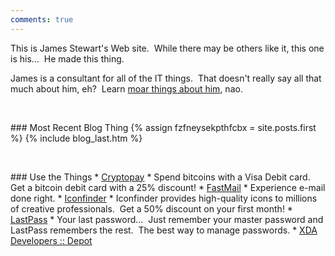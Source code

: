 ```yaml
---
comments: true
---
```


<!--sse-->
<!--email_off-->
<div class="h-card" style="display: none;">
  <a class="u-email" href="mailto:james.stewart@forces.army">james.stewart@forces.army</a>
  <a class="u-impp" href="xmpp:james.stewart@forces.army?omemo-sid-319927269=1c7a66ee6b31782aeeda16d3cb1928fb9fa08413475d2dead3e7eec47c6cd551">
    james.stewart@forces.army
  </a>
  <a class="u-key" href="https://keybase.io/stew721/pgp_keys.asc?fingerprint=614fff680e92bae869c878e361bca817affa1f1d">
    614FFF680E92BAE869C878E361BCA817AFFA1F1D
  </a>
  <a class="u-url" href="{{ site.url }}">{{ site.url }}</a>
  <img alt="James Stewart" class="u-logo u-photo" height="960" src="{{ site.uri.assets }}/naked/images/JWDS_960x960.jpg" style="border: 0px;" width="960" />
  <p class="dt-bday">19781107</p>
  <p class="h-adr p-adr">
    PO Box <span class="p-post-office-box">51042</span><br />
    <span class="p-extended-address">Elm PO</span><br />
    <span class="p-locality">Sudbury</span>, <abbr class="p-region" title="Ontario">ON</abbr>&nbsp; <span class="p-postal-code">P3C 1T0</span><br />
    <abbr class="p-country-name" title="Canada">CA</abbr>
  </p>
  <p class="h-geo p-geo">
    <data class="p-longitude" value="46.49">46&deg; 29' 24&quot; N</data>, <data class="p-latitude" value="-81.01">81&deg; 0' 36&quot; W</data>
    (<data class="p-altitude" value="347.5">1,140.1 ft.</data>)
  </p>
  <p class="p-additional-name">William Dean</p>
  <p class="p-family-name">Stewart</p>
  <p class="p-gender-identity">Alpha Male</p>
  <p class="p-given-name">James</p>
  <p class="p-honorific-prefix">Mr.</p>
  <p class="p-name">James Stewart</p>
  <p class="p-sex">M</p>
  <p class="p-tel">+17055621887</p>
</div>
<!--/email_off-->
<!--/sse-->

This is James Stewart's Web site.&nbsp; While there may be others like it, this one is his&hellip;&nbsp; He made this thing.

James is a consultant for all of the IT things.&nbsp; That doesn't really say all that much about him, eh?&nbsp; Learn <a href="{{ site.url }}/about" rel="me" title="">moar things about him</a>, nao.

<p>&nbsp;</p>
### Most Recent Blog Thing
{% assign fzfneysekpthfcbx = site.posts.first %}
{% include blog_last.htm %}

<p>&nbsp;</p>
### Use the Things
* <a href="{{ site.shortURL }}/Cryptopay" target="_blank" title="Cryptopay">Cryptopay</a>
  * Spend bitcoins with a Visa Debit card.&nbsp; Get a bitcoin debit card with a 25% discount!
* <a href="{{ site.shortURL }}/FastMail" target="_blank" title="FastMail">FastMail</a>
  * Experience e-mail done right.
* <a href="{{ site.shortURL }}/Iconfinder" target="_blank" title="Iconfinder">Iconfinder</a>
  * Iconfinder provides high-quality icons to millions of creative professionals.&nbsp; Get a 50% discount on your first month!
* <a href="{{ site.shortURL }}/LastPass" target="_blank" title="LastPass">LastPass</a>
    * Your last password&hellip;&nbsp; Just remember your master password and LastPass remembers the rest.&nbsp; The best way to manage passwords.
* <a href="{{ site.shortURL }}/XDA-Depot" target="_blank" title="XDA Developers :: Depot">XDA Developers :: Depot</a>
